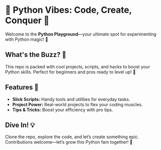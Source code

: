 
# 🐍 Python Vibes: Code, Create, Conquer 🎨

Welcome to the **Python Playground**—your ultimate spot for experimenting with Python magic! 🌟

## What's the Buzz? 🐝

This repo is packed with cool projects, scripts, and hacks to boost your Python skills. Perfect for beginners and pros ready to level up! 🚀

## Features 🎉

- **Slick Scripts:** Handy tools and utilities for everyday tasks.
- **Project Power:** Real-world projects to flex your coding muscles.
- **Tips & Tricks:** Boost your efficiency with pro tips.

## Dive In! 💡

Clone the repo, explore the code, and let’s create something epic. Contributions welcome—let’s grow this Python fam together! 👐
